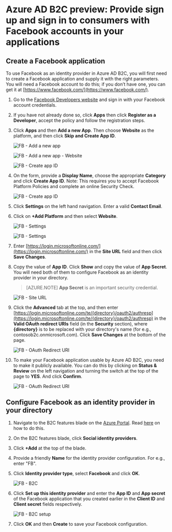 <properties
	pageTitle="Facebook configuration - Azure Active Directory B2C"
	description="Azure Active Directory B2C - Provide sign up and sign in to consumers with Facebook accounts in your applications"
	services="active-directory"
	documentationCenter=""
	authors="swkrish"
	manager="msmbaldwin"
	editor="curtand"/>

<tags
	ms.service="active-directory"
	ms.workload="identity"
	ms.tgt_pltfrm="na"
	ms.devlang="na"
	ms.topic="article"
	ms.date="08/10/2015"
	ms.author="swkrish"/>

# Azure AD B2C preview: Provide sign up and sign in to consumers with Facebook accounts in your applications

## Create a Facebook application

To use Facebook as an identity provider in Azure AD B2C, you will first need to create a Facebook application and supply it with the right parameters. You will need a Facebook account to do this; if you don’t have one, you can get it at [https://www.facebook.com/](https://www.facebook.com/).

1. Go to the [Facebook Developers website](https://developers.facebook.com/) and sign in with your Facebook account credentials.
2. If you have not already done so, click **Apps** then click **Register as a Developer**, accept the policy and follow the registration steps.
3. Click **Apps** and then **Add a new App**. Then choose **Website** as the platform, and then click **Skip and Create App ID**.

    ![FB - Add a new app](../media/active-directory-b2c/fb-add-new-app.png)

    ![FB - Add a new app - Website](../media/active-directory-b2c/fb-add-new-app-website.png)

    ![FB - Create app ID](../media/active-directory-b2c/fb-new-app-skip.png)

4. On the form, provide a **Display Name**, choose the appropriate **Category** and click **Create App ID**. Note: This requires you to accept Facebook Platform Policies and complete an online Security Check.

    ![FB - Create app ID](../media/active-directory-b2c/fb-create-app-id.png)

5. Click **Settings** on the left hand navigation. Enter a valid **Contact Email**.
6. Click on **+Add Platform** and then select **Website**.

    ![FB - Settings](../media/active-directory-b2c/fb-settings.png)

    ![FB - Settings](../media/active-directory-b2c/fb-website.png)

7. Enter [https://login.microsoftonline.com/](https://login.microsoftonline.com/) in the **Site URL** field and then click **Save Changes**.
8. Copy the value of **App ID**. Click **Show** and copy the value of **App Secret**. You will need both of them to configure Facebook as an identity provider in your directory.

    > [AZURE.NOTE]
    **App Secret** is an important security credential.

    ![FB - Site URL](../media/active-directory-b2c/fb-site-url.png)

9. Click the **Advanced** tab at the top, and then enter [https://login.microsoftonline.com/te/{directory}/oauth2/authresp](https://login.microsoftonline.com/te/{directory}/oauth2/authresp) in the **Valid OAuth redirect URIs** field (in the **Security** section), where **{directory}** is to be replaced with your directory's name (for e.g., contosob2c.onmicrosoft.com). Click **Save Changes** at the bottom of the page.

    ![FB - OAuth Redirect URI](../media/active-directory-b2c/fb-oauth-redirect-URI.png)

10. To make your Facebook application usable by Azure AD B2C, you need to make it publicly available. You can do this by clicking on **Status & Review** on the left navigation and turning the switch at the top of the page to **YES**. And click **Confirm**.

    ![FB - OAuth Redirect URI](../media/active-directory-b2c/fb-app-public.png)

## Configure Facebook as an identity provider in your directory

1. Navigate to the B2C features blade on the [Azure Portal](htts://portal.azure.com/). Read [here](active-directory-b2c-app-registration.md#navigate-to-the-b2c-features-blade-on-the-azure-portal) on how to do this.
2. On the B2C features blade, click **Social identity providers**.
3. Click **+Add** at the top of the blade.
4. Provide a friendly **Name** for the identity provider configuration. For e.g., enter "FB".
5. Click **Identity provider type**, select **Facebook** and click **OK**.

    ![FB - B2C](../media/active-directory-b2c/fb-b2c.png)

6. Click **Set up this identity provider** and enter the **App ID** and **App secret** of the Facebook application that you created earlier in the **Client ID** and **Client secret** fields respectively.

    ![FB - B2C setup](../media/active-directory-b2c/fb-b2c-setup.png)

7. Click **OK** and then **Create** to save your Facebook configuration.
